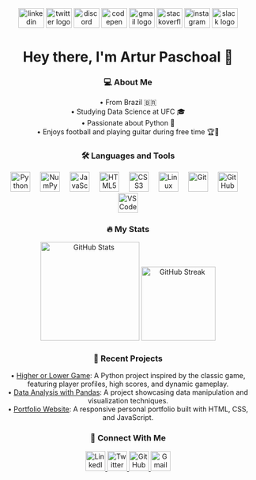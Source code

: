 <div align="center">
  <img src="https://raw.githubusercontent.com/maurodesouza/profile-readme-generator/master/src/assets/icons/social/linkedin/default.svg" width="52" height="40" alt="linkedin logo" />
  <img src="https://raw.githubusercontent.com/maurodesouza/profile-readme-generator/master/src/assets/icons/social/twitter/default.svg" width="52" height="40" alt="twitter logo" />
  <img src="https://raw.githubusercontent.com/maurodesouza/profile-readme-generator/master/src/assets/icons/social/discord/default.svg" width="52" height="40" alt="discord logo" />
  <img src="https://raw.githubusercontent.com/maurodesouza/profile-readme-generator/master/src/assets/icons/social/codepen/default.svg" width="52" height="40" alt="codepen logo" />
  <img src="https://raw.githubusercontent.com/maurodesouza/profile-readme-generator/master/src/assets/icons/social/gmail/default.svg" width="52" height="40" alt="gmail logo" />
  <img src="https://raw.githubusercontent.com/maurodesouza/profile-readme-generator/master/src/assets/icons/social/stackoverflow/default.svg" width="52" height="40" alt="stackoverflow logo" />
  <img src="https://raw.githubusercontent.com/maurodesouza/profile-readme-generator/master/src/assets/icons/social/instagram/default.svg" width="52" height="40" alt="instagram logo" />
  <img src="https://raw.githubusercontent.com/maurodesouza/profile-readme-generator/master/src/assets/icons/social/slack/default.svg" width="52" height="40" alt="slack logo" />
</div>

<h1 align="center">Hey there, I'm Artur Paschoal 👋</h1>

###

<h3 align="center">💻 About Me</h3>

<p align="center">
  • From Brazil 🇧🇷<br>
  • Studying Data Science at UFC 🎓<br>
  • Passionate about Python 🐍<br>
  • Enjoys football and playing guitar during free time 🏆🎨
</p>

###

<h3 align="center">🛠️ Languages and Tools</h3>

<div align="center">
  <img src="https://cdn.jsdelivr.net/gh/devicons/devicon/icons/python/python-original.svg" height="40" alt="Python" />
  <img width="12" />
  <img src="https://cdn.jsdelivr.net/gh/devicons/devicon/icons/numpy/numpy-original.svg" height="40" alt="NumPy" />
  <img width="12" />
  <img src="https://cdn.jsdelivr.net/gh/devicons/devicon/icons/javascript/javascript-original.svg" height="40" alt="JavaScript" />
  <img width="12" />
  <img src="https://cdn.jsdelivr.net/gh/devicons/devicon/icons/html5/html5-original.svg" height="40" alt="HTML5" />
  <img width="12" />
  <img src="https://cdn.jsdelivr.net/gh/devicons/devicon/icons/css3/css3-original.svg" height="40" alt="CSS3" />
  <img width="12" />
  <img src="https://cdn.jsdelivr.net/gh/devicons/devicon/icons/linux/linux-original.svg" height="40" alt="Linux" />
  <img width="12" />
  <img src="https://cdn.jsdelivr.net/gh/devicons/devicon/icons/git/git-original.svg" height="40" alt="Git" />
  <img width="12" />
  <img src="https://cdn.jsdelivr.net/gh/devicons/devicon/icons/github/github-original.svg" height="40" alt="GitHub" />
  <img width="12" />
  <img src="https://cdn.jsdelivr.net/gh/devicons/devicon/icons/vscode/vscode-original.svg" height="40" alt="VS Code" />
</div>

###

<h3 align="center">🔥 My Stats</h3>

<div align="center">
  <img src="https://github-readme-stats.vercel.app/api?username=paschoal-artur&hide_title=false&hide_rank=false&show_icons=true&include_all_commits=true&count_private=true&disable_animations=false&theme=dracula&locale=en&hide_border=false" height="200" alt="GitHub Stats" />
  <img src="https://streak-stats.demolab.com?user=paschoal-artur&locale=en&mode=daily&theme=dracula&hide_border=false&border_radius=5" height="150" alt="GitHub Streak" />
</div>

###

<h3 align="center">📝 Recent Projects</h3>

<p align="center">
  • <a href="https://github.com/paschoal-artur/HigherOrLower">Higher or Lower Game</a>: A Python project inspired by the classic game, featuring player profiles, high scores, and dynamic gameplay. <br>
  • <a href="#">Data Analysis with Pandas</a>: A project showcasing data manipulation and visualization techniques. <br>
  • <a href="#">Portfolio Website</a>: A responsive personal portfolio built with HTML, CSS, and JavaScript.
</p>

###

<h3 align="center">👤 Connect With Me</h3>

<div align="center">
  <a href="https://www.linkedin.com/in/artur-paschoal-18295627b/">
    <img src="https://raw.githubusercontent.com/maurodesouza/profile-readme-generator/master/src/assets/icons/social/linkedin/default.svg" width="40" height="40" alt="LinkedIn" />
  </a>
  <a href="https://twitter.com/yourhandle">
    <img src="https://raw.githubusercontent.com/maurodesouza/profile-readme-generator/master/src/assets/icons/social/twitter/default.svg" width="40" height="40" alt="Twitter" />
  </a>
  <a href="https://github.com/paschoal-artur">
    <img src="https://raw.githubusercontent.com/maurodesouza/profile-readme-generator/master/src/assets/icons/social/github/default.svg" width="40" height="40" alt="GitHub" />
  </a>
  <a href="mailto:your_email@example.com">
    <img src="https://raw.githubusercontent.com/maurodesouza/profile-readme-generator/master/src/assets/icons/social/gmail/default.svg" width="40" height="40" alt="Gmail" />
  </a>
</div>
